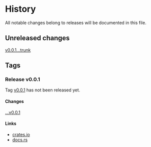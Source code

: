 # History

All notable changes belong to releases will be documented in this file.


## Unreleased changes

[v0.0.1...trunk](
https://gitlab.com/grauwoelfchen/podstakannik/-/compare/v0.0.1...trunk)


## Tags

### Release v0.0.1

Tag [v0.0.1](
https://gitlab.com/grauwoelfchen/podstakannik/-/tags/v0.0.1) has
not been released yet.

#### Changes

[...v0.0.1](
https://gitlab.com/grauwoelfchen/podstakannik/-/compare/25f90a1b...v0.0.1)

#### Links

* [crates.io](https://crates.io/crates/podstakannik/0.0.1)
* [docs.rs](https://docs.rs/crate/podstakannik/0.0.1)
